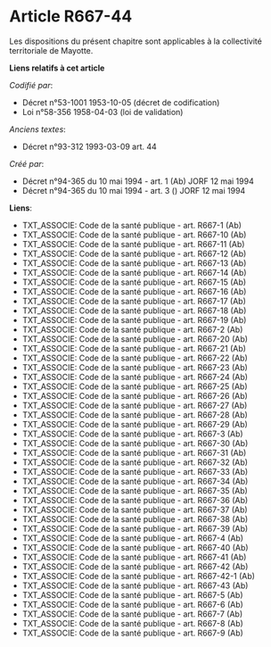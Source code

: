 # Article R667-44

Les dispositions du présent chapitre sont applicables à la collectivité territoriale de Mayotte.

**Liens relatifs à cet article**

_Codifié par_:

  - Décret n°53-1001 1953-10-05 (décret de codification)
  - Loi n°58-356 1958-04-03 (loi de validation)

_Anciens textes_:

  - Décret n°93-312 1993-03-09 art. 44

_Créé par_:

  - Décret n°94-365 du 10 mai 1994 - art. 1 (Ab) JORF 12 mai 1994
  - Décret n°94-365 du 10 mai 1994 - art. 3 () JORF 12 mai 1994

**Liens**:

  - TXT_ASSOCIE: Code de la santé publique - art. R667-1 (Ab)
  - TXT_ASSOCIE: Code de la santé publique - art. R667-10 (Ab)
  - TXT_ASSOCIE: Code de la santé publique - art. R667-11 (Ab)
  - TXT_ASSOCIE: Code de la santé publique - art. R667-12 (Ab)
  - TXT_ASSOCIE: Code de la santé publique - art. R667-13 (Ab)
  - TXT_ASSOCIE: Code de la santé publique - art. R667-14 (Ab)
  - TXT_ASSOCIE: Code de la santé publique - art. R667-15 (Ab)
  - TXT_ASSOCIE: Code de la santé publique - art. R667-16 (Ab)
  - TXT_ASSOCIE: Code de la santé publique - art. R667-17 (Ab)
  - TXT_ASSOCIE: Code de la santé publique - art. R667-18 (Ab)
  - TXT_ASSOCIE: Code de la santé publique - art. R667-19 (Ab)
  - TXT_ASSOCIE: Code de la santé publique - art. R667-2 (Ab)
  - TXT_ASSOCIE: Code de la santé publique - art. R667-20 (Ab)
  - TXT_ASSOCIE: Code de la santé publique - art. R667-21 (Ab)
  - TXT_ASSOCIE: Code de la santé publique - art. R667-22 (Ab)
  - TXT_ASSOCIE: Code de la santé publique - art. R667-23 (Ab)
  - TXT_ASSOCIE: Code de la santé publique - art. R667-24 (Ab)
  - TXT_ASSOCIE: Code de la santé publique - art. R667-25 (Ab)
  - TXT_ASSOCIE: Code de la santé publique - art. R667-26 (Ab)
  - TXT_ASSOCIE: Code de la santé publique - art. R667-27 (Ab)
  - TXT_ASSOCIE: Code de la santé publique - art. R667-28 (Ab)
  - TXT_ASSOCIE: Code de la santé publique - art. R667-29 (Ab)
  - TXT_ASSOCIE: Code de la santé publique - art. R667-3 (Ab)
  - TXT_ASSOCIE: Code de la santé publique - art. R667-30 (Ab)
  - TXT_ASSOCIE: Code de la santé publique - art. R667-31 (Ab)
  - TXT_ASSOCIE: Code de la santé publique - art. R667-32 (Ab)
  - TXT_ASSOCIE: Code de la santé publique - art. R667-33 (Ab)
  - TXT_ASSOCIE: Code de la santé publique - art. R667-34 (Ab)
  - TXT_ASSOCIE: Code de la santé publique - art. R667-35 (Ab)
  - TXT_ASSOCIE: Code de la santé publique - art. R667-36 (Ab)
  - TXT_ASSOCIE: Code de la santé publique - art. R667-37 (Ab)
  - TXT_ASSOCIE: Code de la santé publique - art. R667-38 (Ab)
  - TXT_ASSOCIE: Code de la santé publique - art. R667-39 (Ab)
  - TXT_ASSOCIE: Code de la santé publique - art. R667-4 (Ab)
  - TXT_ASSOCIE: Code de la santé publique - art. R667-40 (Ab)
  - TXT_ASSOCIE: Code de la santé publique - art. R667-41 (Ab)
  - TXT_ASSOCIE: Code de la santé publique - art. R667-42 (Ab)
  - TXT_ASSOCIE: Code de la santé publique - art. R667-42-1 (Ab)
  - TXT_ASSOCIE: Code de la santé publique - art. R667-43 (Ab)
  - TXT_ASSOCIE: Code de la santé publique - art. R667-5 (Ab)
  - TXT_ASSOCIE: Code de la santé publique - art. R667-6 (Ab)
  - TXT_ASSOCIE: Code de la santé publique - art. R667-7 (Ab)
  - TXT_ASSOCIE: Code de la santé publique - art. R667-8 (Ab)
  - TXT_ASSOCIE: Code de la santé publique - art. R667-9 (Ab)
